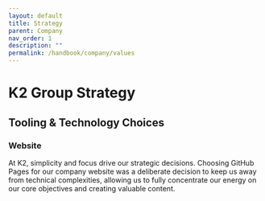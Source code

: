 ```yaml
---
layout: default
title: Strategy
parent: Company
nav_order: 1
description: ""
permalink: /handbook/company/values
---
```


# K2 Group Strategy

## Tooling & Technology Choices

### Website
At K2, simplicity and focus drive our strategic decisions. Choosing GitHub Pages for our company website was a deliberate decision to keep us away from technical complexities, allowing us to fully concentrate our energy on our core objectives and creating valuable content.







